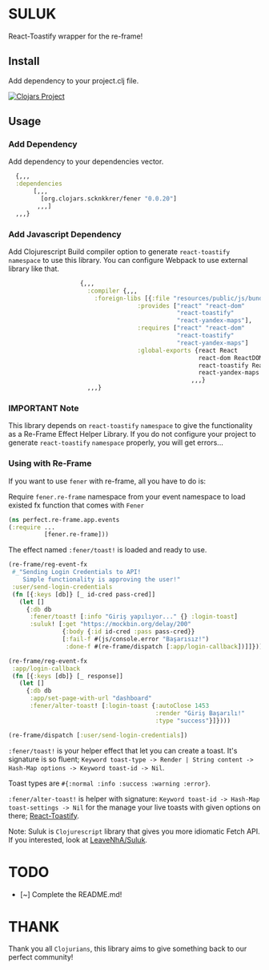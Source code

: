 # SULUK
React-Toastify wrapper for the re-frame!

## Install
Add dependency to your project.clj file.

[![Clojars Project](https://img.shields.io/clojars/v/org.clojars.scknkkrer/fener.svg)](https://clojars.org/org.clojars.scknkkrer/fener)

## Usage

### Add Dependency
Add dependency to your dependencies vector.

```clojure
  {,,,
  :dependencies
       [,,,
         [org.clojars.scknkkrer/fener "0.0.20"]
        ,,,]
  ,,,}

```

### Add Javascript Dependency
Add Clojurescript Build compiler option to generate `react-toastify` `namespace` to use this library.
You can configure Webpack to use external library like that.
```clojure
                    {,,,
                      :compiler {,,,
                        :foreign-libs [{:file "resources/public/js/bundle.js"
                                    :provides ["react" "react-dom"
                                               "react-toastify"
                                               "react-yandex-maps"],
                                    :requires ["react" "react-dom"
                                               "react-toastify"
                                               "react-yandex-maps"]
                                    :global-exports {react React
                                                     react-dom ReactDOM
                                                     react-toastify ReactToastify
                                                     react-yandex-maps ReactYandexMaps}}]
                                                   ,,,}
                      ,,,}
```

### IMPORTANT Note
This library depends on `react-toastify` `namespace` to give the functionality as a Re-Frame Effect Helper Library.
If you do not configure your project to generate `react-toastify` `namespace` properly, you will get errors...

### Using with Re-Frame
If you want to use `fener` with re-frame, all you have to do is:

Require `fener.re-frame` namespace from your event namespace to load existed fx function that comes with `Fener`

```clojure
(ns perfect.re-frame.app.events
(:require ...
          [fener.re-frame]))

```

The effect named `:fener/toast!` is loaded and ready to use.

```clojure
(re-frame/reg-event-fx
 #_"Sending Login Credentials to API!
    Simple functionality is approving the user!"
 :user/send-login-credentials
 (fn [{:keys [db]} [_ id-cred pass-cred]]
   (let []
     {:db db
      :fener/toast! [:info "Giriş yapılıyor..." {} :login-toast]
      :suluk! [:get "https://mockbin.org/delay/200"
               {:body {:id id-cred :pass pass-cred}}
               [:fail-f #(js/console.error "Başarısız!")
                :done-f #(re-frame/dispatch [:app/login-callback])]]})))

(re-frame/reg-event-fx
 :app/login-callback
 (fn [{:keys [db]} [_ response]]
   (let []
     {:db db
      :app/set-page-with-url "dashboard"
      :fener/alter-toast! [:login-toast {:autoClose 1453
                                         :render "Giriş Başarılı!"
                                         :type "success"}]})))

(re-frame/dispatch [:user/send-login-credentials])
```
`:fener/toast!` is your helper effect that let you can create a toast. It's signature is so fluent; `Keyword toast-type -> Render | String content -> Hash-Map options -> Keyword toast-id -> Nil`.

Toast types are `#{:normal :info :success :warning :error}`.

`:fener/alter-toast!` is helper with signature: `Keyword toast-id -> Hash-Map toast-settings -> Nil` for the manage your live toasts with given options on there; [React-Toastify](https://github.com/fkhadra/react-toastify#update-a-toast).

Note: Suluk is `Clojurescript` library that gives you more idiomatic Fetch API. If you interested, look at [LeaveNhA/Suluk](https://github.com/LeaveNhA/suluk).

# TODO

- [~] Complete the README.md!

# THANK
Thank you all `Clojurians`, this library aims to give something back to our perfect community!
